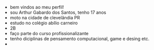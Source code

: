 - bem vindos ao meu perfil!
- sou Arthur Gabardo dos Santos, tenho 17 anos
- moto na cidade de clevelândia PR
- estudo no colégio abílio carneiro
- 2B
- faço parte do curso profissionalizante
- tenho diciplinas de pensamento computacional, game e desing etc.
- 
